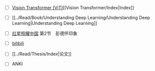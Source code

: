 - [ ] [Vision Transformer (ViT)](https://aistudio.baidu.com/education/group/info/25102)[[Vision Transformer/Index|Index]]
- [ ] [[../Read/Book/Understanding Deep Learning/Understanding Deep Learning|Understanding Deep Learning]]
- [ ] [红星照耀中国](https://weread.qq.com/)
	第2节　彭德怀印象
- [ ] [bilibili](https://www.bilibili.com/watchlater/list?spm_id_from=333.1387.0.0#/list)
- [ ] [[../Read/Thesis/Index|论文]]
- [ ] ANKI

